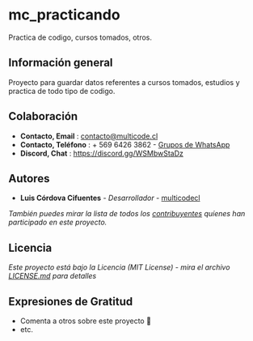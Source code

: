 # mc_practicando

Practica de codigo, cursos tomados, otros.

## Información general

Proyecto para guardar datos referentes a cursos tomados, estudios y practica de todo tipo de codigo.

## Colaboración
* **Contacto, Email** : contacto@multicode.cl
* **Contacto, Teléfono** : + 569 6426 3862 - [Grupos de WhatsApp](https://chat.whatsapp.com/EXveAd4eERKF1aY2zzUvLr)
* **Discord, Chat** : https://discord.gg/WSMbwStaDz

## Autores
* **Luis Córdova Cifuentes** - *Desarrollador* - [multicodecl](https://github.com/multicodecl)

_También puedes mirar la lista de todos los [contribuyentes](https://github.com/multicodecl/mc_practicando/contributors) quíenes han participado en este proyecto._

## Licencia
_Este proyecto está bajo la Licencia (MIT License) - mira el archivo [LICENSE.md](LICENSE) para detalles_

## Expresiones de Gratitud
* Comenta a otros sobre este proyecto 📢
* etc.
